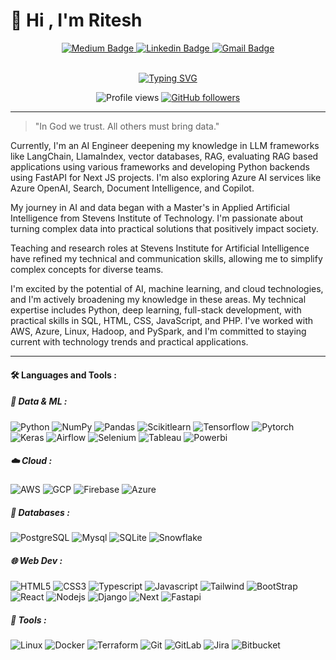 # 👋 Hi , I'm Ritesh 

<div id="header" align="center">  
  <div id="badges">  
<!--     <a href="https://ritesh1137.github.io/Digital-garden/">
      <img src="https://img.shields.io/badge/portfolio-4366f0?style=for-the-badge&logo=About.me&logoColor=white" alt="Portfolio Badge"/>
    </a>    -->
    <a href="https://medium.com/@ritesh.panditi98">
      <img src="https://img.shields.io/badge/medium-000000?style=for-the-badge&logo=medium&logoColor=white" alt="Medium Badge"/>
    </a>    
    <a href="https://www.linkedin.com/in/ritesh1137/">
      <img src="https://img.shields.io/badge/LinkedIn-blue?style=for-the-badge&logo=linkedin&logoColor=white" alt="Linkedin Badge"/>
    </a>    
    <a href="mailto:rpanditi1137@gmail.com">
      <img src="https://img.shields.io/badge/Gmail-D14836?style=for-the-badge&logo=gmail&logoColor=white" alt="Gmail Badge"/>
    </a>
    
  </div>

  <br>

 [![Typing SVG](https://readme-typing-svg.demolab.com?font=Fira+Code&pause=1000&color=4C8ED7&random=false&width=435&lines=+Machine+Learning+Engineer;+Cloud+%26+Data+Engineer;Artificial+Intelligence;Large+Language+Models;Generative+AI;Full+Stack+Developer)](https://git.io/typing-svg)
  

  ![Profile views](https://komarev.com/ghpvc/?username=Ritesh1137&style=plastic&color=lightgrey)
  [![GitHub followers](https://img.shields.io/github/followers/Ritesh1137.svg?style=social&label=Follow&maxAge=2592000)](https://github.com/Hamagistral?tab=followers)
</div>

--------

> "In God we trust. All others must bring data."

Currently, I'm an AI Engineer deepening my knowledge in LLM frameworks like LangChain, LlamaIndex, vector databases, RAG, evaluating RAG based applications using various frameworks and developing Python backends using FastAPI for Next JS projects. I'm also exploring Azure AI services like Azure OpenAI, Search, Document Intelligence, and Copilot.

My journey in AI and data began with a Master's in Applied Artificial Intelligence from Stevens Institute of Technology. I'm passionate about turning complex data into practical solutions that positively impact society. 

Teaching and research roles at Stevens Institute for Artificial Intelligence have refined my technical and communication skills, allowing me to simplify complex concepts for diverse teams.

I'm excited by the potential of AI, machine learning, and cloud technologies, and I'm actively broadening my knowledge in these areas. My technical expertise includes Python, deep learning, full-stack development, with practical skills in SQL, HTML, CSS, JavaScript, and PHP. I've worked with AWS, Azure, Linux, Hadoop, and PySpark, and I'm committed to staying current with technology trends and practical applications.

-------

#### :hammer_and_wrench: Languages and Tools :

##### 🤖 Data & ML : 

![Python](https://img.shields.io/badge/-Python-000000?style=flat&logo=Python&logoColor=ffdd54&labelColor=black)
![NumPy](https://img.shields.io/badge/NumPy-000000?style=flat&logo=NumPy&logoColor=red&labelColor=white)
![Pandas](https://img.shields.io/badge/Pandas-000000?style=flat&logo=Pandas&logoColor=white&labelColor=150458)
![Scikitlearn](https://img.shields.io/badge/Scikitlearn-000000?style=flat&logo=scikit-learn&logoColor=white&labelColor=F7931E)
![Tensorflow](https://img.shields.io/badge/TensorFlow-000000?style=flat&logo=TensorFlow&logoColor=white&labelColor=FF6F00)
![Pytorch](https://img.shields.io/badge/PyTorch-000000?style=flat&logo=PyTorch&logoColor=red&labelColor=000000)
![Keras](https://img.shields.io/badge/Keras-000000?style=flat&logo=Keras&logoColor=white&labelColor=D00000)
![Airflow](https://img.shields.io/badge/Apache%20Airflow-000000?style=flat&logo=Apache-Airflow&logoColor=white&labelColor=017CEE)
![Selenium](https://img.shields.io/badge/Selenium-000000?style=flat&logo=selenium&logoColor=white&labelColor=43B02A)
![Tableau](https://img.shields.io/badge/Tableau-000000?style=flat&logo=Tableau&labelColor=white)
![Powerbi](https://img.shields.io/badge/Power%20BI-000000?style=flat&logo=PowerBI&logoColor=yellow&labelColor=white)

##### ☁️ Cloud : 

![AWS](https://img.shields.io/badge/Amazon%20AWS-000000?style=flat&logo=amazon-aws&logoColor=white&labelColor=FF9900)
![GCP](https://img.shields.io/badge/Google%20Cloud-000000?style=flat&logo=google-Cloud&logoColor=white&labelColor=4285F4)
![Firebase](https://img.shields.io/badge/Firebase-000000?style=flat&logo=firebase&logoColor=white&labelColor=FFCA28)
![Azure](https://img.shields.io/badge/Microsoft%20Azure-000000?style=flat&logo=Microsoft-Azure&logoColor=white&labelColor=0078D4)

##### 💾 Databases : 

![PostgreSQL](https://img.shields.io/badge/PostgreSQL-000000?style=flat&logo=postgresql&logoColor=white&labelColor=316192)
![Mysql](https://img.shields.io/badge/MySQL-000000?style=flat&logo=mysql&logoColor=white&labelColor=2300f)
![SQLite](https://img.shields.io/badge/SQLite-000000?style=flat&logo=sqlite&logoColor=white&labelColor=07405e)
![Snowflake](https://img.shields.io/badge/Snowflake-000000?style=flat&logo=Snowflake&logoColor=white&labelColor=29B5E8)

##### 🌐 Web Dev : 

![HTML5](https://img.shields.io/badge/-HTML5-000000?style=flat&logo=html5&logoColor=ffffff&labelColor=E34F26)
![CSS3](https://img.shields.io/badge/-CSS3-000000?style=flat&logo=css3&logoColor=ffffff&labelColor=1572B6)
![Typescript](https://img.shields.io/badge/-Typescript-000000?style=flat&logo=typescript&logoColor=ffffff&labelColor=3178C6)
![Javascript](https://img.shields.io/badge/-Javascript-000000?style=flat&logo=javascript&logoColor=ffffff&labelColor=F7DF1E)
![Tailwind](https://img.shields.io/badge/-TailwindCSS-000000?style=flat&logo=tailwindcss&logoColor=ffffff&labelColor=06B6D4)
![BootStrap](https://img.shields.io/badge/-Bootstrap-000000?style=flat&logo=Bootstrap&logoColor=ffffff&labelColor=000000)
![React](https://img.shields.io/badge/-React-000000?style=flat&logo=react&logoColor=ffffff&labelColor=61DAFB)
![Nodejs](https://img.shields.io/badge/-Node.js-000000?style=flat&logo=nodedotjs&logoColor=ffffff&labelColor=339933)
![Django](https://img.shields.io/badge/-Django-000000?style=flat&logo=django&logoColor=ffffff&labelColor=009688)
![Next](https://img.shields.io/badge/-Next.js-000000?style=flat&logo=nextdotjs&logoColor=ffffff&labelColor=000000)
![Fastapi](https://img.shields.io/badge/-FastAPI-000000?style=flat&logo=fastapi&logoColor=ffffff&labelColor=009688)



##### 🔨 Tools : 

![Linux](https://img.shields.io/badge/Linux-000000?style=flat&logo=Linux&logoColor=white&labelColor=FCC624)
![Docker](https://img.shields.io/badge/Docker-000000?style=flat&logo=Docker&logoColor=white&labelColor=2496ED)
![Terraform](https://img.shields.io/badge/Terraform-000000?style=flat&logo=terraform&logoColor=white&labelColor=5835CC)
![Git](https://img.shields.io/badge/Git-000000?style=flat&logo=Git&logoColor=white&labelColor=F05032)
![GitLab](https://img.shields.io/badge/Gitlab-000000?style=flat&logo=Gitlab&logoColor=white&labelColor=E97627)
![Jira](https://img.shields.io/badge/Jira-000000?style=flat&logo=jira&logoColor=white&labelColor=0A0FFF)
![Bitbucket](https://img.shields.io/badge/BitBucket-000000?style=flat&logo=BitBucket&logoColor=white&labelColor=0A0FFF)

